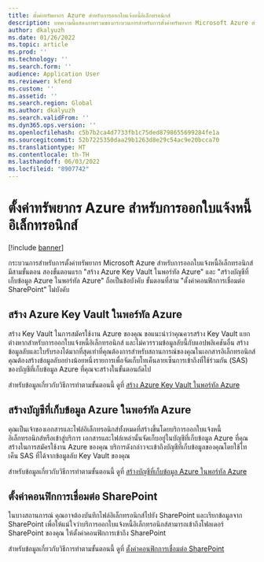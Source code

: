 ```yaml
---
title: ตั้งค่าทรัพยากร Azure สำหรับการออกใบแจ้งหนี้อิเล็กทรอนิกส์
description: บทความนี้แสดงภาพรวมของกระบวนการสำหรับการตั้งค่าทรัพยากร Microsoft Azure สำหรับการออกใบแจ้งหนี้อิเล็กทรอนิกส์
author: dkalyuzh
ms.date: 01/26/2022
ms.topic: article
ms.prod: ''
ms.technology: ''
ms.search.form: ''
audience: Application User
ms.reviewer: kfend
ms.custom: ''
ms.assetid: ''
ms.search.region: Global
ms.author: dkalyuzh
ms.search.validFrom: ''
ms.dyn365.ops.version: ''
ms.openlocfilehash: c5b7b2ca4d7733fb1c75ded8798655699284fe1a
ms.sourcegitcommit: 52b7225350daa29b1263d8e29c54ac9e20bcca70
ms.translationtype: HT
ms.contentlocale: th-TH
ms.lasthandoff: 06/03/2022
ms.locfileid: "8907742"
---
```

# <a name="set-up-azure-resources-for-electronic-invoicing"></a>ตั้งค่าทรัพยากร Azure สำหรับการออกใบแจ้งหนี้อิเล็กทรอนิกส์

[!include [banner](../includes/banner.md)]

กระบวนการสำหรับการตั้งค่าทรัพยากร Microsoft Azure สำหรับการออกใบแจ้งหนี้อิเล็กทรอนิกส์มีสามขั้นตอน สองขั้นตอนแรก "สร้าง Azure Key Vault ในพอร์ทัล Azure" และ "สร้างบัญชีที่เก็บข้อมูล Azure ในพอร์ทัล Azure" ถือเป็นข้อบังคับ ขั้นตอนที่สาม "ตั้งค่าคอนฟิกการเชื่อมต่อ SharePoint" ไม่บังคับ

## <a name="create-an-azure-key-vault-in-the-azure-portal"></a>สร้าง Azure Key Vault ในพอร์ทัล Azure

สร้าง Key Vault ในการสมัครใช้งาน Azure ของคุณ ขอแนะนำว่าคุณควรสร้าง Key Vault แยกต่างหากสำหรับการออกใบแจ้งหนี้อิเล็กทรอนิกส์ และไม่ควรรวมข้อมูลลับนี้กับแอปพลิเคชันอื่น สร้างข้อมูลลับและใบรับรองได้มากที่สุดเท่าที่คุณต้องการสำหรับสถานการณ์ของคุณในเอกสารอิเล็กทรอนิกส์ คุณต้องสร้างข้อมูลลับอย่างน้อยหนึ่งรายการเพื่อจัดเก็บโทเค็นลายเซ็นการเข้าถึงที่ใช้ร่วมกัน (SAS) ของบัญชีที่เก็บข้อมูล Azure ที่คุณจะสร้างในขั้นตอนถัดไป

สำหรับข้อมูลเกี่ยวกับวิธีการทำตามขั้นตอนนี้ ดูที่ [สร้าง Azure Key Vault ในพอร์ทัล Azure](e-invoicing-create-azure-key-vault-azure-portal.md)

## <a name="create-an-azure-storage-account-in-the-azure-portal"></a>สร้างบัญชีที่เก็บข้อมูล Azure ในพอร์ทัล Azure

คุณเป็นเจ้าของเอกสารและไฟล์อิเล็กทรอนิกส์ทั้งหมดที่สร้างขึ้นโดยบริการออกใบแจ้งหนี้อิเล็กทรอนิกส์หรือเข้าสู่บริการ เอกสารและไฟล์เหล่านั้นจัดเก็บอยู่ในบัญชีที่เก็บข้อมูล Azure ที่คุณสร้างในการสมัครใช้งาน Azure ของคุณ บริการดังกล่าวจะเข้าถึงบัญชีที่เก็บข้อมูลของคุณโดยใช้โทเค็น SAS ที่ได้จากข้อมูลลับ Key Vault ของคุณ

สำหรับข้อมูลเกี่ยวกับวิธีการทำตามขั้นตอนนี้ ดูที่ [สร้างบัญชีที่เก็บข้อมูล Azure ในพอร์ทัล Azure](e-invoicing-create-azure-storage-account-azure-portal.md)

## <a name="configure-a-sharepoint-connection"></a>ตั้งค่าคอนฟิกการเชื่อมต่อ SharePoint

ในบางสถานการณ์ คุณอาจต้องบันทึกไฟล์อิเล็กทรอนิกส์ไปยัง SharePoint และเรียกข้อมูลจาก SharePoint เพื่อให้แน่ใจว่าบริการออกใบแจ้งหนี้อิเล็กทรอนิกส์สามารถเข้าถึงโฟลเดอร์ SharePoint ของคุณ ให้ตั้งค่าคอนฟิกการเข้าถึง SharePoint

สำหรับข้อมูลเกี่ยวกับวิธีการทำตามขั้นตอนนี้ ดูที่ [ตั้งค่าคอนฟิกการเชื่อมต่อ SharePoint](e-invoicing-create-sharepoint-connection.md)
